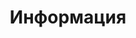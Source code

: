 ---
title: Информация
description: Информация о проекте
image:

# Badge style
style:
    background: "#2a9d8f"
    color: "#fff"
---